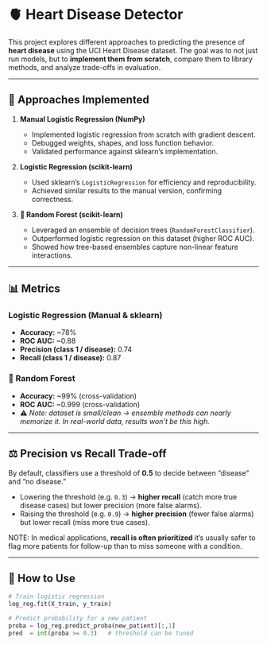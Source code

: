 # 🫀 Heart Disease Detector  

This project explores different approaches to predicting the presence of **heart disease** using the UCI Heart Disease dataset. The goal was to not just run models, but to **implement them from scratch**, compare them to library methods, and analyze trade-offs in evaluation.  

---

## 🔧 Approaches Implemented  

1. **Manual Logistic Regression (NumPy)**  
   - Implemented logistic regression from scratch with gradient descent.  
   - Debugged weights, shapes, and loss function behavior.  
   - Validated performance against sklearn’s implementation.  

2. **Logistic Regression (scikit-learn)**  
   - Used sklearn’s `LogisticRegression` for efficiency and reproducibility.  
   - Achieved similar results to the manual version, confirming correctness.  

3. **🌲 Random Forest (scikit-learn)**  
   - Leveraged an ensemble of decision trees (`RandomForestClassifier`).  
   - Outperformed logistic regression on this dataset (higher ROC AUC).  
   - Showed how tree-based ensembles capture non-linear feature interactions.  

---

## 📊 Metrics  

### Logistic Regression (Manual & sklearn)  
- **Accuracy:** ~78%  
- **ROC AUC:** ~0.88  
- **Precision (class 1 / disease):** 0.74  
- **Recall (class 1 / disease):** 0.87  

### 🌲 Random Forest  
- **Accuracy:** ~99% (cross-validation)  
- **ROC AUC:** ~0.999 (cross-validation)  
- ⚠️ *Note: dataset is small/clean → ensemble methods can nearly memorize it. In real-world data, results won’t be this high.*  

---

## ⚖️ Precision vs Recall Trade-off  

By default, classifiers use a threshold of **0.5** to decide between “disease” and “no disease.”  

- Lowering the threshold (e.g. `0.3`) → **higher recall** (catch more true disease cases) but lower precision (more false alarms).  
- Raising the threshold (e.g. `0.9`) → **higher precision** (fewer false alarms) but lower recall (miss more true cases).  

NOTE: In medical applications, **recall is often prioritized** it’s usually safer to flag more patients for follow-up than to miss someone with a condition.  

---

## 🚀 How to Use  

```python
# Train logistic regression
log_reg.fit(X_train, y_train)

# Predict probability for a new patient
proba = log_reg.predict_proba(new_patient)[:,1]
pred  = int(proba >= 0.3)   # threshold can be tuned

